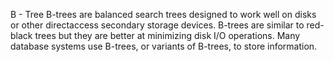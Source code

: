 B - Tree
B-trees are balanced search trees designed to work well on disks or other directaccess secondary storage devices. 
B-trees are similar to red-black trees but they are better at minimizing disk I/O operations. 
Many database systems use B-trees, or variants of B-trees, to store information.
